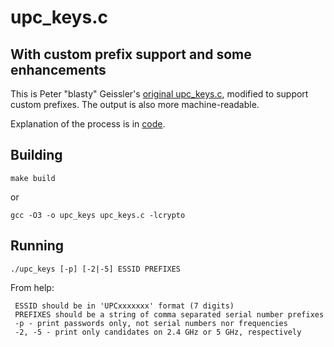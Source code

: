 # upc_keys.c
## With custom prefix support and some enhancements

This is Peter "blasty" Geissler's [original upc_keys.c](https://haxx.in/upc_keys.c), modified to support custom prefixes. The output is also more machine-readable.

Explanation of the process is in [code](upc_keys.c#L15).

## Building
```
make build
```
or
```
gcc -O3 -o upc_keys upc_keys.c -lcrypto
```

## Running
```
./upc_keys [-p] [-2|-5] ESSID PREFIXES
```

From help:
```
 ESSID should be in 'UPCxxxxxxx' format (7 digits)
 PREFIXES should be a string of comma separated serial number prefixes
 -p - print passwords only, not serial numbers nor frequencies
 -2, -5 - print only candidates on 2.4 GHz or 5 GHz, respectively
```
